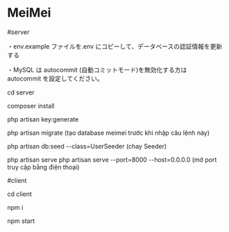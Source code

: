 # MeiMei
#server

・env.example ファイルを.env にコピーして、データベースの認証情報を更新する

・MySQL は autocommit (自動コミットモード)を無効化する方は　 autocommit を設定してください。

cd server

composer install 

php artisan key:generate

php artisan migrate (tạo database meimei trước khi nhập câu lệnh này)

php artisan db:seed --class=UserSeeder (chay Seeder)

php artisan serve
php artisan serve --port=8000 --host=0.0.0.0  (mở port truy cập bằng điện thoại)

#client

cd client

npm i

npm start


